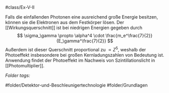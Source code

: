 #class/Ex-V-II 

Falls die einfallenden Photonen eine ausreichend große Energie besitzen, können sie die Elektronen aus dem Festkörper lösen. Der [[Wirkungsquerschnitt]] ist bei niedrigen Energien gegeben durch
$$
\sigma_\gamma \propto \alpha^4 \cdot \frac{m_e^\frac{7}{2}}{E_\gamma^\frac{7}{2}}
$$
Außerdem ist dieser Querschnitt proportional zu $\propto Z^5$, weshalb der Photoeffekt insbesondere bei großen Kernladungszahlen von Bedeutung ist.
Anwendung findet der Photoeffekt im Nachweis von Szintillationslicht in [[Photomultiplier]].


 *Folder tags:*

#folder/Detektor-und-Beschleunigertechnologie #folder/Grundlagen